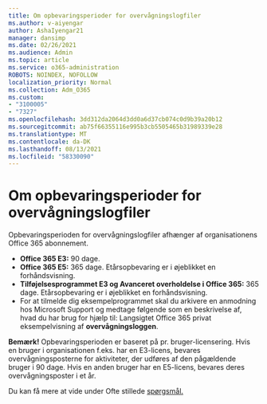 ```yaml
---
title: Om opbevaringsperioder for overvågningslogfiler
ms.author: v-aiyengar
author: AshaIyengar21
manager: dansimp
ms.date: 02/26/2021
ms.audience: Admin
ms.topic: article
ms.service: o365-administration
ROBOTS: NOINDEX, NOFOLLOW
localization_priority: Normal
ms.collection: Adm_O365
ms.custom:
- "3100005"
- "7327"
ms.openlocfilehash: 3dd312da2064d3dd0a6d37cb074c0d9b39a20b12
ms.sourcegitcommit: ab75f66355116e995b3cb5505465b31989339e28
ms.translationtype: MT
ms.contentlocale: da-DK
ms.lasthandoff: 08/13/2021
ms.locfileid: "58330090"
---
```

# <a name="about-audit-logs-retention-periods"></a>Om opbevaringsperioder for overvågningslogfiler

Opbevaringsperioden for overvågningslogfiler afhænger af organisationens Office 365 abonnement.

- **Office 365 E3:** 90 dage.
- **Office 365 E5:** 365 dage. Etårsopbevaring er i øjeblikket en forhåndsvisning.
- **Tilføjelsesprogrammet E3 og Avanceret overholdelse i Office 365:** 365 dage. Etårsopbevaring er i øjeblikket en forhåndsvisning.
- For at tilmelde dig eksempelprogrammet skal du arkivere en anmodning hos Microsoft Support og medtage følgende som en beskrivelse af, hvad du har brug for hjælp til: Langsigtet Office 365 privat eksempelvisning af **overvågningsloggen**.

**Bemærk!** Opbevaringsperioden er baseret på pr. bruger-licensering. Hvis en bruger i organisationen f.eks. har en E3-licens, bevares overvågningsposterne for aktiviteter, der udføres af den pågældende bruger i 90 dage. Hvis en anden bruger har en E5-licens, bevares deres overvågningsposter i et år.

Du kan få mere at vide under Ofte stillede [spørgsmål.](https://go.microsoft.com/fwlink/?linkid=2115336)